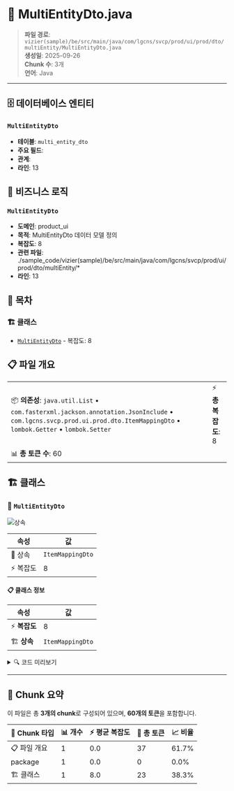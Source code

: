 # 📄 MultiEntityDto.java

> **파일 경로**: `vizier(sample)/be/src/main/java/com/lgcns/svcp/prod/ui/prod/dto/multiEntity/MultiEntityDto.java`  
> **생성일**: 2025-09-26  
> **Chunk 수**: 3개  
> **언어**: Java
---


## 🗄️ 데이터베이스 엔티티

### `MultiEntityDto`
- **테이블**: `multi_entity_dto`
- **주요 필드**: 
- **관계**: 
- **라인**: 13


## 💼 비즈니스 로직

### `MultiEntityDto`
- **도메인**: product_ui
- **목적**: MultiEntityDto 데이터 모델 정의
- **복잡도**: 8
- **관련 파일**: ./sample_code/vizier(sample)/be/src/main/java/com/lgcns/svcp/prod/ui/prod/dto/multiEntity/*
- **라인**: 13


## 📑 목차

### 🏗️ 클래스
- [`MultiEntityDto`](#class-multientitydto) - 복잡도: 8

## 📋 파일 개요

| | |
|--|--|
| 📦 **의존성**: `java.util.List` • `com.fasterxml.jackson.annotation.JsonInclude` • `com.lgcns.svcp.prod.ui.prod.dto.ItemMappingDto` • `lombok.Getter` • `lombok.Setter` | ⚡ **총 복잡도**: 8 |
| 📊 **총 토큰 수**: 60 |  |



## 🏗️ 클래스

### <a id="class-multientitydto"></a>🎯 `MultiEntityDto`

![상속](https://img.shields.io/badge/상속-1개-blue)

| 속성 | 값 |
|------|----|
| 🧬 상속 | `ItemMappingDto` |
| ⚡ 복잡도 | 8 |



#### 📋 클래스 정보

| 속성 | 값 |
|------|----|
| ⚡ **복잡도** | 8 || 📍 **라인 범위** | 13-13 |
| 🏗️ **상속** | `ItemMappingDto` || 🏷️ **태그** | `class, java` |

<details>
<summary>🔍 코드 미리보기</summary>

```java
public class MultiEntityDto extends ItemMappingDto {
	private String entityCode;
	private String entityName;
	private String entityTypeCode;
    private String entityScope;

	@JsonInclude(JsonInclude.Include.NON_NULL)
	private List<MultiEntityAdditionalDto> additional;
}...
```

**Chunk 정보**
- 🆔 **ID**: `72ec970b9209`
- 📍 **라인**: 13-13
- 📊 **토큰**: 23
- 🏷️ **태그**: `class, java`

</details>

---





## 🧩 Chunk 요약

이 파일은 총 **3개의 chunk**로 구성되어 있으며, **60개의 토큰**을 포함합니다.

| 🧩 Chunk 타입 | 📊 개수 | ⚡ 평균 복잡도 | 📝 총 토큰 | 📈 비율 |
|---------------|--------|-------------|----------|--------|
| 📋 파일 개요 | 1 | 0.0 | 37 | 61.7% |
| package | 1 | 0.0 | 0 | 0.0% |
| 🏗️ 클래스 | 1 | 8.0 | 23 | 38.3% |

